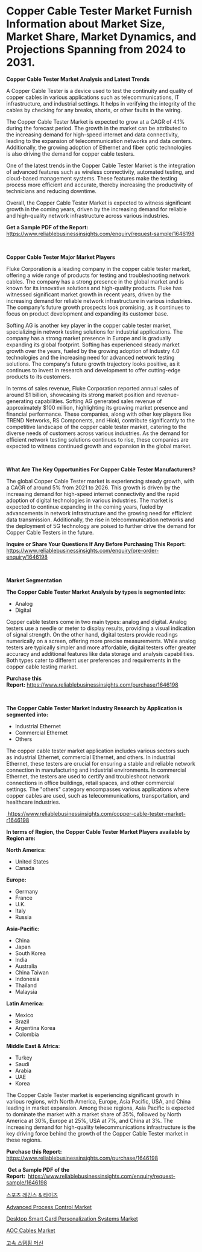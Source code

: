 <p><h1>Copper Cable Tester Market Furnish Information about Market Size, Market Share, Market Dynamics, and Projections Spanning from 2024 to 2031.</h1></p><p><strong>Copper Cable Tester Market Analysis and Latest Trends</strong></p>
<p><p>A Copper Cable Tester is a device used to test the continuity and quality of copper cables in various applications such as telecommunications, IT infrastructure, and industrial settings. It helps in verifying the integrity of the cables by checking for any breaks, shorts, or other faults in the wiring.</p><p>The Copper Cable Tester Market is expected to grow at a CAGR of 4.1% during the forecast period. The growth in the market can be attributed to the increasing demand for high-speed internet and data connectivity, leading to the expansion of telecommunication networks and data centers. Additionally, the growing adoption of Ethernet and fiber optic technologies is also driving the demand for copper cable testers.</p><p>One of the latest trends in the Copper Cable Tester Market is the integration of advanced features such as wireless connectivity, automated testing, and cloud-based management systems. These features make the testing process more efficient and accurate, thereby increasing the productivity of technicians and reducing downtime.</p><p>Overall, the Copper Cable Tester Market is expected to witness significant growth in the coming years, driven by the increasing demand for reliable and high-quality network infrastructure across various industries.</p></p>
<p><strong>Get a Sample PDF of the Report:&nbsp;</strong> <a href="https://www.reliablebusinessinsights.com/enquiry/request-sample/1646198">https://www.reliablebusinessinsights.com/enquiry/request-sample/1646198</a></p>
<p>&nbsp;</p>
<p><strong>Copper Cable Tester Major Market Players</strong></p>
<p><p>Fluke Corporation is a leading company in the copper cable tester market, offering a wide range of products for testing and troubleshooting network cables. The company has a strong presence in the global market and is known for its innovative solutions and high-quality products. Fluke has witnessed significant market growth in recent years, driven by the increasing demand for reliable network infrastructure in various industries. The company's future growth prospects look promising, as it continues to focus on product development and expanding its customer base.</p><p>Softing AG is another key player in the copper cable tester market, specializing in network testing solutions for industrial applications. The company has a strong market presence in Europe and is gradually expanding its global footprint. Softing has experienced steady market growth over the years, fueled by the growing adoption of Industry 4.0 technologies and the increasing need for advanced network testing solutions. The company's future growth trajectory looks positive, as it continues to invest in research and development to offer cutting-edge products to its customers.</p><p>In terms of sales revenue, Fluke Corporation reported annual sales of around $1 billion, showcasing its strong market position and revenue-generating capabilities. Softing AG generated sales revenue of approximately $100 million, highlighting its growing market presence and financial performance. These companies, along with other key players like TREND Networks, RS Components, and Hioki, contribute significantly to the competitive landscape of the copper cable tester market, catering to the diverse needs of customers across various industries. As the demand for efficient network testing solutions continues to rise, these companies are expected to witness continued growth and expansion in the global market.</p></p>
<p>&nbsp;</p>
<p><strong>What Are The Key Opportunities For Copper Cable Tester Manufacturers?</strong></p>
<p><p>The global Copper Cable Tester market is experiencing steady growth, with a CAGR of around 5% from 2021 to 2026. This growth is driven by the increasing demand for high-speed internet connectivity and the rapid adoption of digital technologies in various industries. The market is expected to continue expanding in the coming years, fueled by advancements in network infrastructure and the growing need for efficient data transmission. Additionally, the rise in telecommunication networks and the deployment of 5G technology are poised to further drive the demand for Copper Cable Testers in the future.</p></p>
<p><strong>Inquire or Share Your Questions If Any Before Purchasing This Report:</strong> <a href="https://www.reliablebusinessinsights.com/enquiry/pre-order-enquiry/1646198">https://www.reliablebusinessinsights.com/enquiry/pre-order-enquiry/1646198</a></p>
<p>&nbsp;</p>
<p><strong>Market Segmentation</strong></p>
<p><strong>The Copper Cable Tester Market Analysis by types is segmented into:</strong></p>
<p><ul><li>Analog</li><li>Digital</li></ul></p>
<p><p>Copper cable testers come in two main types: analog and digital. Analog testers use a needle or meter to display results, providing a visual indication of signal strength. On the other hand, digital testers provide readings numerically on a screen, offering more precise measurements. While analog testers are typically simpler and more affordable, digital testers offer greater accuracy and additional features like data storage and analysis capabilities. Both types cater to different user preferences and requirements in the copper cable testing market.</p></p>
<p><strong>Purchase this Report:&nbsp;</strong><a href="https://www.reliablebusinessinsights.com/purchase/1646198">https://www.reliablebusinessinsights.com/purchase/1646198</a></p>
<p>&nbsp;</p>
<p><strong>The Copper Cable Tester Market Industry Research by Application is segmented into:</strong></p>
<p><ul><li>Industrial Ethernet</li><li>Commercial Ethernet</li><li>Others</li></ul></p>
<p><p>The copper cable tester market application includes various sectors such as industrial Ethernet, commercial Ethernet, and others. In industrial Ethernet, these testers are crucial for ensuring a stable and reliable network connection in manufacturing and industrial environments. In commercial Ethernet, the testers are used to certify and troubleshoot network connections in office buildings, retail spaces, and other commercial settings. The "others" category encompasses various applications where copper cables are used, such as telecommunications, transportation, and healthcare industries.</p></p>
<p><a href="https://www.reliablebusinessinsights.com/copper-cable-tester-market-r1646198">&nbsp;https://www.reliablebusinessinsights.com/copper-cable-tester-market-r1646198</a></p>
<p><strong>In terms of Region, the Copper Cable Tester Market Players available by Region are:</strong></p>
<p>
    <p> <strong> North America: </strong>
        <ul>
            <li>United States</li>
            <li>Canada</li>
        </ul>
        </p> 
    <p> <strong> Europe: </strong>
        <ul>
            <li>Germany</li>
            <li>France</li>
            <li>U.K.</li>
            <li>Italy</li>
            <li>Russia</li>
        </ul>
        </p> 
    <p> <strong> Asia-Pacific: </strong>
        <ul>
            <li>China</li>
            <li>Japan</li>
            <li>South Korea</li>
            <li>India</li>
            <li>Australia</li>
            <li>China Taiwan</li>
            <li>Indonesia</li>
            <li>Thailand</li>
            <li>Malaysia</li>
        </ul>
        </p> 
    <p> <strong> Latin America: </strong>
        <ul>
            <li>Mexico</li>
            <li>Brazil</li>
            <li>Argentina Korea</li>
            <li>Colombia</li>
        </ul>
        </p> 
    <p> <strong> Middle East & Africa: </strong>
        <ul>
            <li>Turkey</li>
            <li>Saudi</li>
            <li>Arabia</li>
            <li>UAE</li>
            <li>Korea</li>
        </ul>
    </p>
    </p>
<p><p>The Copper Cable Tester market is experiencing significant growth in various regions, with North America, Europe, Asia Pacific, USA, and China leading in market expansion. Among these regions, Asia Pacific is expected to dominate the market with a market share of 35%, followed by North America at 30%, Europe at 25%, USA at 7%, and China at 3%. The increasing demand for high-quality telecommunications infrastructure is the key driving force behind the growth of the Copper Cable Tester market in these regions.</p></p>
<p><strong>Purchase this Report: </strong><a href="https://www.reliablebusinessinsights.com/purchase/1646198">https://www.reliablebusinessinsights.com/purchase/1646198</a></p>
<p>&nbsp;<strong>Get a Sample PDF of the Report:&nbsp;&nbsp;</strong><a href="https://www.reliablebusinessinsights.com/enquiry/request-sample/1646198">https://www.reliablebusinessinsights.com/enquiry/request-sample/1646198</a></p>
<p><strong></strong></p>
<p><p><a href="https://github.com/akzkkws047661437/Market-Research-Report-List-2/blob/main/6461941161545.md">스포츠 레깅스 & 타이즈</a></p><p><a href="https://github.com/joannesouthgate/Market-Research-Report-List-3/blob/main/advanced-process-control-market.md">Advanced Process Control Market</a></p><p><a href="https://www.linkedin.com/pulse/desktop-smart-card-personalization-systems-market-size-810ie">Desktop Smart Card Personalization Systems Market</a></p><p><a href="https://github.com/wwwkeltoum/Market-Research-Report-List-3/blob/main/aoc-cables-market.md">AOC Cables Market</a></p><p><a href="https://github.com/LoganRew1964/Market-Research-Report-List-1/blob/main/4088851161544.md">고속 스탬핑 머신</a></p></p>
